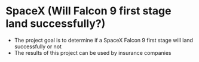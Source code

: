 # SpaceX (Will Falcon 9 first stage land successfully?)

* The project goal is to determine if a SpaceX Falcon 9 first stage will land successfully or not
* The results of this project can be used by insurance companies
